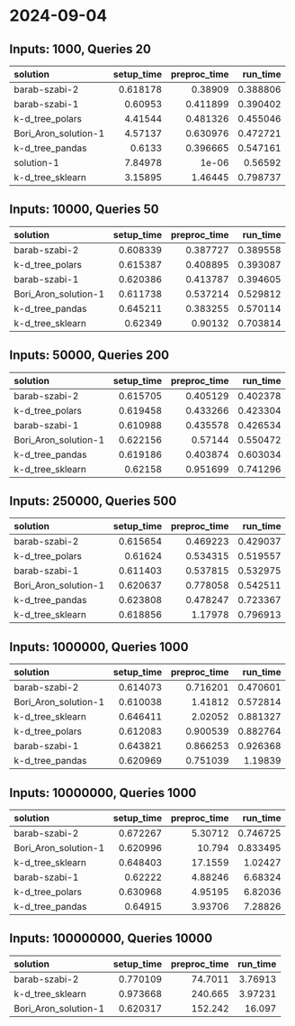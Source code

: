 # 2024-09-04

## Inputs: 1000, Queries 20

| solution             |   setup_time |   preproc_time |   run_time |
|:---------------------|-------------:|---------------:|-----------:|
| barab-szabi-2        |     0.618178 |       0.38909  |   0.388806 |
| barab-szabi-1        |     0.60953  |       0.411899 |   0.390402 |
| k-d_tree_polars      |     4.41544  |       0.481326 |   0.455046 |
| Bori_Aron_solution-1 |     4.57137  |       0.630976 |   0.472721 |
| k-d_tree_pandas      |     0.6133   |       0.396665 |   0.547161 |
| solution-1           |     7.84978  |       1e-06    |   0.56592  |
| k-d_tree_sklearn     |     3.15895  |       1.46445  |   0.798737 |

## Inputs: 10000, Queries 50

| solution             |   setup_time |   preproc_time |   run_time |
|:---------------------|-------------:|---------------:|-----------:|
| barab-szabi-2        |     0.608339 |       0.387727 |   0.389558 |
| k-d_tree_polars      |     0.615387 |       0.408895 |   0.393087 |
| barab-szabi-1        |     0.620386 |       0.413787 |   0.394605 |
| Bori_Aron_solution-1 |     0.611738 |       0.537214 |   0.529812 |
| k-d_tree_pandas      |     0.645211 |       0.383255 |   0.570114 |
| k-d_tree_sklearn     |     0.62349  |       0.90132  |   0.703814 |

## Inputs: 50000, Queries 200

| solution             |   setup_time |   preproc_time |   run_time |
|:---------------------|-------------:|---------------:|-----------:|
| barab-szabi-2        |     0.615705 |       0.405129 |   0.402378 |
| k-d_tree_polars      |     0.619458 |       0.433266 |   0.423304 |
| barab-szabi-1        |     0.610988 |       0.435578 |   0.426534 |
| Bori_Aron_solution-1 |     0.622156 |       0.57144  |   0.550472 |
| k-d_tree_pandas      |     0.619186 |       0.403874 |   0.603034 |
| k-d_tree_sklearn     |     0.62158  |       0.951699 |   0.741296 |

## Inputs: 250000, Queries 500

| solution             |   setup_time |   preproc_time |   run_time |
|:---------------------|-------------:|---------------:|-----------:|
| barab-szabi-2        |     0.615654 |       0.469223 |   0.429037 |
| k-d_tree_polars      |     0.61624  |       0.534315 |   0.519557 |
| barab-szabi-1        |     0.611403 |       0.537815 |   0.532975 |
| Bori_Aron_solution-1 |     0.620637 |       0.778058 |   0.542511 |
| k-d_tree_pandas      |     0.623808 |       0.478247 |   0.723367 |
| k-d_tree_sklearn     |     0.618856 |       1.17978  |   0.796913 |

## Inputs: 1000000, Queries 1000

| solution             |   setup_time |   preproc_time |   run_time |
|:---------------------|-------------:|---------------:|-----------:|
| barab-szabi-2        |     0.614073 |       0.716201 |   0.470601 |
| Bori_Aron_solution-1 |     0.610038 |       1.41812  |   0.572814 |
| k-d_tree_sklearn     |     0.646411 |       2.02052  |   0.881327 |
| k-d_tree_polars      |     0.612083 |       0.900539 |   0.882764 |
| barab-szabi-1        |     0.643821 |       0.866253 |   0.926368 |
| k-d_tree_pandas      |     0.620969 |       0.751039 |   1.19839  |

## Inputs: 10000000, Queries 1000

| solution             |   setup_time |   preproc_time |   run_time |
|:---------------------|-------------:|---------------:|-----------:|
| barab-szabi-2        |     0.672267 |        5.30712 |   0.746725 |
| Bori_Aron_solution-1 |     0.620996 |       10.794   |   0.833495 |
| k-d_tree_sklearn     |     0.648403 |       17.1559  |   1.02427  |
| barab-szabi-1        |     0.62222  |        4.88246 |   6.68324  |
| k-d_tree_polars      |     0.630968 |        4.95195 |   6.82036  |
| k-d_tree_pandas      |     0.64915  |        3.93706 |   7.28826  |

## Inputs: 100000000, Queries 10000

| solution             |   setup_time |   preproc_time |   run_time |
|:---------------------|-------------:|---------------:|-----------:|
| barab-szabi-2        |     0.770109 |        74.7011 |    3.76913 |
| k-d_tree_sklearn     |     0.973668 |       240.665  |    3.97231 |
| Bori_Aron_solution-1 |     0.620317 |       152.242  |   16.097   |